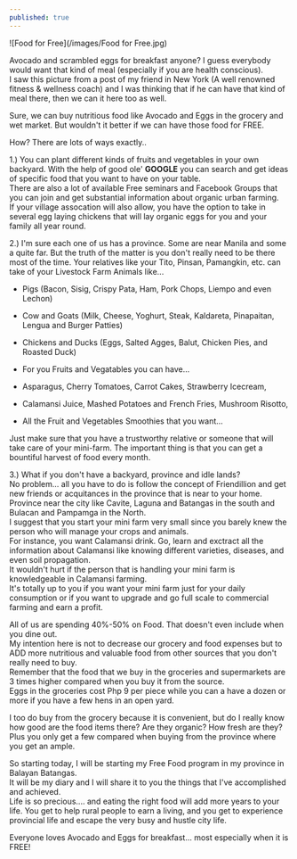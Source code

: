 ```yaml
---
published: true
---
```

![Food for Free](/images/Food for Free.jpg)

Avocado and scrambled eggs for breakfast anyone? I guess everybody would want that kind of meal (especially if you are health conscious).   
I saw this picture from a post of my friend in New York (A well renowned fitness & wellness coach) and I was thinking that if he can have that kind of meal there, then we can it here too as well.

Sure, we can buy nutritious food like Avocado and Eggs in the grocery and wet market. But wouldn't it better if we can have those food for FREE. 

How? There are lots of ways exactly..

1.) You can plant different kinds of fruits and vegetables in your own backyard. With the help of good ole' **GOOGLE** you can search and get ideas of specific food that you want to have on your table.   
There are also a lot of available Free seminars and Facebook Groups that you can join and get substantial information about organic urban farming.   
If your village assocation will also allow, you have the option to take in several egg laying chickens that will lay organic eggs for you and your family all year round.


2.) I'm sure each one of us has a province. Some are near Manila and some a quite far. But the truth of the matter is you don't really need to be there most of the time. Your relatives like your Tito, Pinsan, Pamangkin, etc. can take of your Livestock Farm Animals like...

- Pigs (Bacon, Sisig, Crispy Pata, Ham, Pork Chops, Liempo and even Lechon)
- Cow and Goats (Milk, Cheese, Yoghurt, Steak, Kaldareta, Pinapaitan, Lengua and Burger Patties) 
- Chickens and Ducks (Eggs, Salted Agges, Balut, Chicken Pies, and Roasted Duck)

- For you Fruits and Vegatables you can have...
- Asparagus, Cherry Tomatoes, Carrot Cakes, Strawberry Icecream, 
- Calamansi Juice, Mashed Potatoes and French Fries, Mushroom Risotto,
- All the Fruit and Vegetables Smoothies that you want...

Just make sure that you have a trustworthy relative or someone that will take care of your mini-farm. The important thing is that you can get a bountiful harvest of food every month.

3.) What if you don't have a backyard, province and idle lands?   
No problem... all you have to do is follow the concept of Friendillion and get new friends or acquitances in the province that is near to your home. Province near the city like Cavite, Laguna and Batangas in the south and Bulacan and Pampamga in the North.   
I suggest that you start your mini farm very small since you barely knew the person who will manage your crops and animals.   
For instance, you want Calamansi drink. Go, learn and exctract all the information about Calamansi like knowing different varieties, diseases, and even soil propagation.   
It wouldn't hurt if the person that is handling your mini farm is knowledgeable in Calamansi farming.    
It's totally up to you if you want your mini farm just for your daily consumption or if you want to upgrade and go full scale to commercial farming and earn a profit.


All of us are spending 40%-50% on Food. That doesn't even include when you dine out.   
My intention here is not to decrease our grocery and food expenses but to ADD more nutritious and valuable food from other sources that you don't really need to buy.   
Remember that the food that we buy in the groceries and supermarkets are 3 times higher compared when you buy it from the source.   
Eggs in the groceries cost Php 9 per piece while you can a have a dozen or more if you have a few hens in an open yard.

I too do buy from the grocery because it is convenient, but do I really know how good are the food items there? Are they organic? How fresh are they?   
Plus you only get a few compared when buying from the province where you get an ample. 

So starting today, I will be starting my Free Food program in my province in Balayan Batangas.   
It will be my diary and I will share it to you the things that I've accomplished and achieved.   
Life is so precious.... and eating the right food will add more years to your life. You get to help rural people to earn a living, and you get to experience provincial life and escape the very busy and hustle city life. 

Everyone loves Avocado and Eggs for breakfast... most especially when it is FREE!



